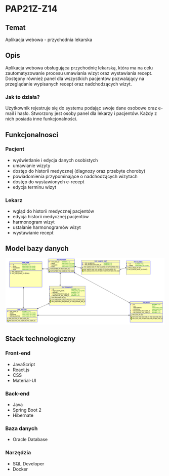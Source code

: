 # PAP21Z-Z14

## Temat

Aplikacja webowa - przychodnia lekarska

## Opis

Aplikacja webowa obsługująca przychodnię lekarską, która ma na celu zautomatyzowanie procesu umawiania wizyt oraz wystawiania recept. Dostępny również panel dla wszystkich pacjentów pozwalający na przeglądanie wypisanych recept oraz nadchodzących wizyt.

### Jak to działa?
Użytkownik rejestruje się do systemu podając swoje dane osobowe oraz e-mail i hasło. Stworzony jest osoby panel dla lekarzy i pacjentów. Każdy z nich posiada inne funkcjonalności.

## Funkcjonalnosci

### Pacjent

-   wyświetlanie i edycja danych osobistych
-   umawianie wizyty
-   dostęp do historii medycznej (diagnozy oraz przebyte choroby)
-   powiadomienia przypominające o nadchodzących wizytach
-   dostęp do wystawionych e-recept
-   edycja terminu wizyt

### Lekarz

-   wgląd do historii medycznej pacjentów
-   edycja historii medycznej pacjentów
-   harmonogram wizyt
-   ustalanie harmonogramów wizyt
-   wystawianie recept

## Model bazy danych

<img src="./SQL_MODEL.png"/>

## Stack technologiczny

### Front-end

-   JavaScript
-   React.js
-   CSS
-   Material-UI

### Back-end

-   Java
-   Spring Boot 2
-   Hibernate

### Baza danych

-   Oracle Database

### Narzędzia

-   SQL Developer
-   Docker
